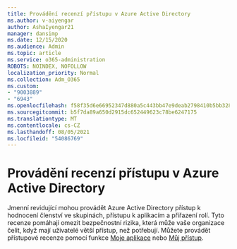 ```yaml
---
title: Provádění recenzí přístupu v Azure Active Directory
ms.author: v-aiyengar
author: AshaIyengar21
manager: dansimp
ms.date: 12/15/2020
ms.audience: Admin
ms.topic: article
ms.service: o365-administration
ROBOTS: NOINDEX, NOFOLLOW
localization_priority: Normal
ms.collection: Adm_O365
ms.custom:
- "9003889"
- "6943"
ms.openlocfilehash: f58f35d6e66952347d880a5c443bb47e9deab2798410b5bb32895667572f1f58
ms.sourcegitcommit: b5f7da89a650d2915dc652449623c78be6247175
ms.translationtype: MT
ms.contentlocale: cs-CZ
ms.lasthandoff: 08/05/2021
ms.locfileid: "54086769"
---
```

# <a name="perform-access-reviews-in-azure-active-directory"></a>Provádění recenzí přístupu v Azure Active Directory

Jmenní revidující mohou provádět Azure Active Directory přístup k hodnocení členství ve skupinách, přístupu k aplikacím a přiřazení rolí. Tyto recenze pomáhají omezit bezpečnostní rizika, která může vaše organizace čelit, když mají uživatelé větší přístup, než potřebují. Můžete provádět přístupové recenze pomocí funkce [Moje aplikace](https://go.microsoft.com/fwlink/?linkid=2134605) nebo [Můj přístup](https://go.microsoft.com/fwlink/?linkid=2134505).